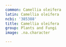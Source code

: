 ```yaml
---
common: Camellia oleifera
latin: Camellia oleifera
ncbi: '385388'
title: Camellia oleifera
group: Plants and Fungi
image: .na.character

---
```

